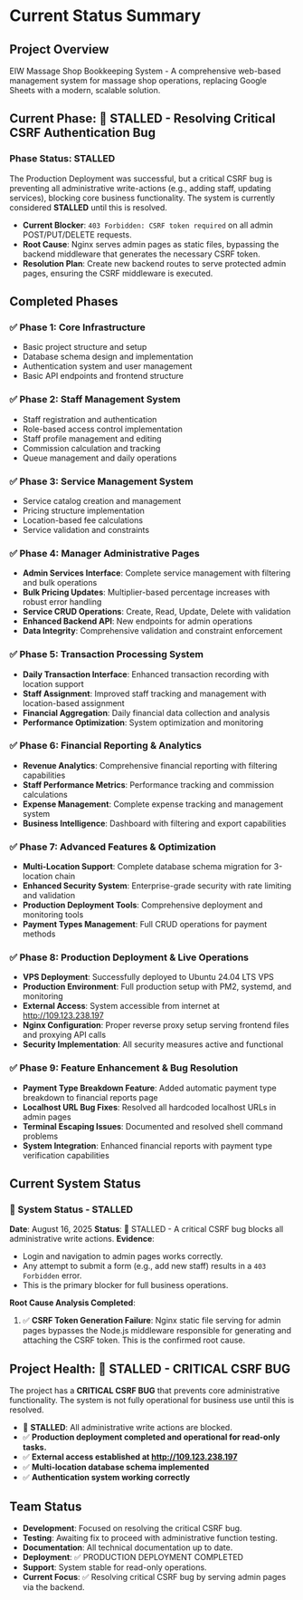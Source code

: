 # Current Status Summary

## Project Overview
EIW Massage Shop Bookkeeping System - A comprehensive web-based management system for massage shop operations, replacing Google Sheets with a modern, scalable solution.

## Current Phase: 🔴 STALLED - Resolving Critical CSRF Authentication Bug

### Phase Status: STALLED
The Production Deployment was successful, but a critical CSRF bug is preventing all administrative write-actions (e.g., adding staff, updating services), blocking core business functionality. The system is currently considered **STALLED** until this is resolved.

- **Current Blocker**: `403 Forbidden: CSRF token required` on all admin POST/PUT/DELETE requests.
- **Root Cause**: Nginx serves admin pages as static files, bypassing the backend middleware that generates the necessary CSRF token.
- **Resolution Plan**: Create new backend routes to serve protected admin pages, ensuring the CSRF middleware is executed.

## Completed Phases

### ✅ Phase 1: Core Infrastructure
- Basic project structure and setup
- Database schema design and implementation
- Authentication system and user management
- Basic API endpoints and frontend structure

### ✅ Phase 2: Staff Management System
- Staff registration and authentication
- Role-based access control implementation
- Staff profile management and editing
- Commission calculation and tracking
- Queue management and daily operations

### ✅ Phase 3: Service Management System
- Service catalog creation and management
- Pricing structure implementation
- Location-based fee calculations
- Service validation and constraints

### ✅ Phase 4: Manager Administrative Pages
- **Admin Services Interface**: Complete service management with filtering and bulk operations
- **Bulk Pricing Updates**: Multiplier-based percentage increases with robust error handling
- **Service CRUD Operations**: Create, Read, Update, Delete with validation
- **Enhanced Backend API**: New endpoints for admin operations
- **Data Integrity**: Comprehensive validation and constraint enforcement

### ✅ Phase 5: Transaction Processing System
- **Daily Transaction Interface**: Enhanced transaction recording with location support
- **Staff Assignment**: Improved staff tracking and management with location-based assignment
- **Financial Aggregation**: Daily financial data collection and analysis
- **Performance Optimization**: System optimization and monitoring

### ✅ Phase 6: Financial Reporting & Analytics
- **Revenue Analytics**: Comprehensive financial reporting with filtering capabilities
- **Staff Performance Metrics**: Performance tracking and commission calculations
- **Expense Management**: Complete expense tracking and management system
- **Business Intelligence**: Dashboard with filtering and export capabilities

### ✅ Phase 7: Advanced Features & Optimization
- **Multi-Location Support**: Complete database schema migration for 3-location chain
- **Enhanced Security System**: Enterprise-grade security with rate limiting and validation
- **Production Deployment Tools**: Comprehensive deployment and monitoring tools
- **Payment Types Management**: Full CRUD operations for payment methods

### ✅ Phase 8: Production Deployment & Live Operations
- **VPS Deployment**: Successfully deployed to Ubuntu 24.04 LTS VPS
- **Production Environment**: Full production setup with PM2, systemd, and monitoring
- **External Access**: System accessible from internet at http://109.123.238.197
- **Nginx Configuration**: Proper reverse proxy setup serving frontend files and proxying API calls
- **Security Implementation**: All security measures active and functional

### ✅ Phase 9: Feature Enhancement & Bug Resolution
- **Payment Type Breakdown Feature**: Added automatic payment type breakdown to financial reports page
- **Localhost URL Bug Fixes**: Resolved all hardcoded localhost URLs in admin pages
- **Terminal Escaping Issues**: Documented and resolved shell command problems
- **System Integration**: Enhanced financial reports with payment type verification capabilities

## Current System Status

### 🔴 System Status - STALLED
**Date**: August 16, 2025
**Status**: 🔴 STALLED - A critical CSRF bug blocks all administrative write actions.
**Evidence**:
- Login and navigation to admin pages works correctly.
- Any attempt to submit a form (e.g., add new staff) results in a `403 Forbidden` error.
- This is the primary blocker for full business operations.

**Root Cause Analysis Completed**:
1. ✅ **CSRF Token Generation Failure**: Nginx static file serving for admin pages bypasses the Node.js middleware responsible for generating and attaching the CSRF token. This is the confirmed root cause.

## Project Health: 🔴 STALLED - CRITICAL CSRF BUG

The project has a **CRITICAL CSRF BUG** that prevents core administrative functionality. The system is not fully operational for business use until this is resolved.
- 🔴 **STALLED**: All administrative write actions are blocked.
- ✅ **Production deployment completed and operational for read-only tasks.**
- ✅ **External access established at http://109.123.238.197**
- ✅ **Multi-location database schema implemented**
- ✅ **Authentication system working correctly**

## Team Status
- **Development**: Focused on resolving the critical CSRF bug.
- **Testing**: Awaiting fix to proceed with administrative function testing.
- **Documentation**: All technical documentation up to date.
- **Deployment**: ✅ PRODUCTION DEPLOYMENT COMPLETED
- **Support**: System stable for read-only operations.
- **Current Focus**: ✅ Resolving critical CSRF bug by serving admin pages via the backend.
